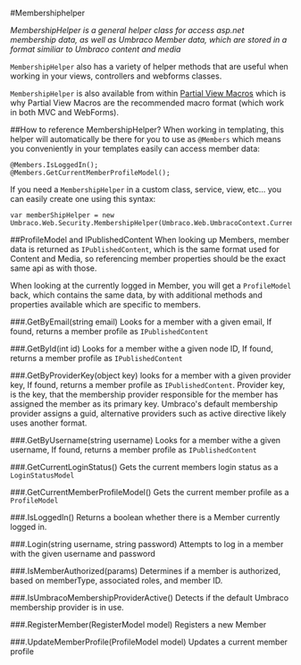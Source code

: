 #Membershiphelper

_MembershipHelper is a general helper class for access asp.net membership data, as well as Umbraco Member data, which are stored in a format similiar to Umbraco content and media_

`MembershipHelper` also has a variety of helper methods that are useful when working in your views, controllers and webforms classes.

`MembershipHelper` is also available from within [Partial View Macros](../../Templating/Macros/Partial-View-Macros/index.md) which is why Partial View Macros are the recommended macro format (which work in both MVC and WebForms).

##How to reference MembershipHelper?
When working in templating, this helper will automatically be there for you to use as `@Members` which means you conveniently in your templates easily can access member data:

	@Members.IsLoggedIn();
	@Members.GetCurrentMemberProfileModel();

If you need a `MembershipHelper` in a custom class, service, view, etc... you can easily create one using this syntax:

	var memberShipHelper = new Umbraco.Web.Security.MembershipHelper(Umbraco.Web.UmbracoContext.Current);

##ProfileModel and IPublishedContent 
When looking up Members, member data is returned as `IPublishedContent`, which is the same format used for Content and Media, so referencing member properties should
be the exact same api as with those.

When looking at the currently logged in Member, you will get a `ProfileModel` back, which contains the same data, by with additional methods and properties available
which are specific to members.


###.GetByEmail(string email)
Looks for a member with a given email, If found, returns a member profile as `IPublishedContent`

###.GetById(int id)
Looks for a member withe a given node ID, If found, returns a member profile as `IPublishedContent`

###.GetByProviderKey(object key)
looks for a member with a given provider key, If found, returns a member profile as `IPublishedContent`. Provider key, is the key, that
the membership provider responsible for the member has assigned the member as its primary key. 
Umbraco's default membership provider assigns a guid, alternative providers such as active directive likely uses another format.

###.GetByUsername(string username)
Looks for a member withe a given username, If found, returns a member profile as `IPublishedContent`

###.GetCurrentLoginStatus()
Gets the current members login status as a `LoginStatusModel`


###.GetCurrentMemberProfileModel()
Gets the current member profile as a `ProfileModel`


###.IsLoggedIn()
Returns a boolean whether there is a Member currently logged in.

###.Login(string username, string password)
Attempts to log in a member with the given username and password

###.IsMemberAuthorized(params)
Determines if a member is authorized, based on memberType, associated roles, and member ID.

###.IsUmbracoMembershipProviderActive()
Detects if the default Umbraco membership provider is in use.

###.RegisterMember(RegisterModel model)
Registers a new Member

###.UpdateMemberProfile(ProfileModel model)
Updates a current member profile

